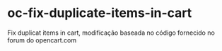 # oc-fix-duplicate-items-in-cart
 Fix duplicat items in cart, modificação baseada no código fornecido no forum do opencart.com
